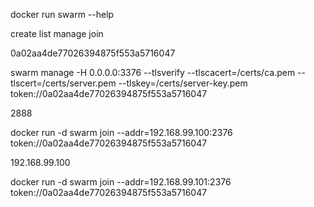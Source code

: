docker run swarm --help

create
list
manage
join

0a02aa4de77026394875f553a5716047

swarm manage -H 0.0.0.0:3376 --tlsverify --tlscacert=/certs/ca.pem --tlscert=/certs/server.pem --tlskey=/certs/server-key.pem token://0a02aa4de77026394875f553a5716047


2888

docker run -d swarm join --addr=192.168.99.100:2376 token://0a02aa4de77026394875f553a5716047

192.168.99.100


docker run -d swarm join --addr=192.168.99.101:2376 token://0a02aa4de77026394875f553a5716047



